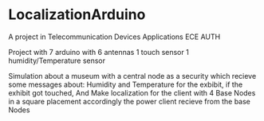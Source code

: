 # LocalizationArduino
A project in  Telecommunication Devices Applications ECE AUTH

Project with 7 arduino with 6 antennas
             1 touch sensor
             1 humidity/Temperature sensor

Simulation about a museum with a central node as a security which recieve some messages about:
Humidity and Temperature for the exbibit,
if the exhibit got touched,
And Make  localization for the client with 4 Base Nodes in a square placement accordingly the power client recieve from the base Nodes 


